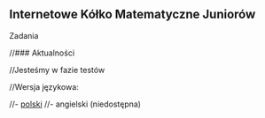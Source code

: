 ## Internetowe Kółko Matematyczne Juniorów

Zadania

//### Aktualności

//Jesteśmy w fazie testów

//Wersja językowa:

//- [polski](https://ikomj.github.io/pl)
//- angielski (niedostępna)
